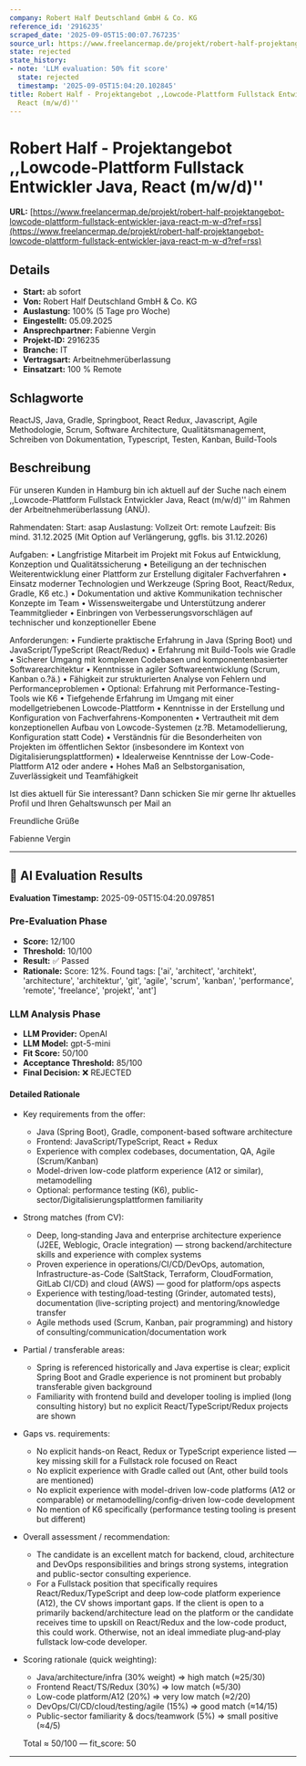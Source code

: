 ```yaml
---
company: Robert Half Deutschland GmbH & Co. KG
reference_id: '2916235'
scraped_date: '2025-09-05T15:00:07.767235'
source_url: https://www.freelancermap.de/projekt/robert-half-projektangebot-lowcode-plattform-fullstack-entwickler-java-react-m-w-d?ref=rss
state: rejected
state_history:
- note: 'LLM evaluation: 50% fit score'
  state: rejected
  timestamp: '2025-09-05T15:04:20.102845'
title: Robert Half - Projektangebot ,,Lowcode-Plattform Fullstack Entwickler Java,
  React (m/w/d)''
---
```



# Robert Half - Projektangebot ,,Lowcode-Plattform Fullstack Entwickler Java, React (m/w/d)''
**URL:** [https://www.freelancermap.de/projekt/robert-half-projektangebot-lowcode-plattform-fullstack-entwickler-java-react-m-w-d?ref=rss](https://www.freelancermap.de/projekt/robert-half-projektangebot-lowcode-plattform-fullstack-entwickler-java-react-m-w-d?ref=rss)
## Details
- **Start:** ab sofort
- **Von:** Robert Half Deutschland GmbH & Co. KG
- **Auslastung:** 100% (5 Tage pro Woche)
- **Eingestellt:** 05.09.2025
- **Ansprechpartner:** Fabienne Vergin
- **Projekt-ID:** 2916235
- **Branche:** IT
- **Vertragsart:** Arbeitnehmerüberlassung
- **Einsatzart:** 100
                                                % Remote

## Schlagworte
ReactJS, Java, Gradle, Springboot, React Redux, Javascript, Agile Methodologie, Scrum, Software Architecture, Qualitätsmanagement, Schreiben von Dokumentation, Typescript, Testen, Kanban, Build-Tools

## Beschreibung
Für unseren Kunden in Hamburg bin ich aktuell auf der Suche nach einem ,,Lowcode-Plattform Fullstack Entwickler Java, React (m/w/d)'' im Rahmen der Arbeitnehmerüberlassung (ANÜ).

Rahmendaten:
Start: asap
Auslastung: Vollzeit
Ort: remote
Laufzeit: Bis mind. 31.12.2025 (Mit Option auf Verlängerung, ggfls. bis 31.12.2026)

Aufgaben:
• Langfristige Mitarbeit im Projekt mit Fokus auf Entwicklung, Konzeption und Qualitätssicherung
• Beteiligung an der technischen Weiterentwicklung einer Plattform zur Erstellung digitaler Fachverfahren
• Einsatz moderner Technologien und Werkzeuge (Spring Boot, React/Redux, Gradle, K6 etc.)
• Dokumentation und aktive Kommunikation technischer Konzepte im Team
• Wissensweitergabe und Unterstützung anderer Teammitglieder
• Einbringen von Verbesserungsvorschlägen auf technischer und konzeptioneller Ebene

Anforderungen:
• Fundierte praktische Erfahrung in Java (Spring Boot) und JavaScript/TypeScript (React/Redux)
• Erfahrung mit Build-Tools wie Gradle
• Sicherer Umgang mit komplexen Codebasen und komponentenbasierter Softwarearchitektur
• Kenntnisse in agiler Softwareentwicklung (Scrum, Kanban o.?ä.)
• Fähigkeit zur strukturierten Analyse von Fehlern und Performanceproblemen
• Optional: Erfahrung mit Performance-Testing-Tools wie K6
• Tiefgehende Erfahrung im Umgang mit einer modellgetriebenen Lowcode-Plattform
• Kenntnisse in der Erstellung und Konfiguration von Fachverfahrens-Komponenten
• Vertrautheit mit dem konzeptionellen Aufbau von Lowcode-Systemen (z.?B. Metamodellierung, Konfiguration statt Code)
• Verständnis für die Besonderheiten von Projekten im öffentlichen Sektor (insbesondere im Kontext von Digitalisierungsplattformen)
• Idealerweise Kenntnisse der Low-Code-Plattform A12 oder andere
• Hohes Maß an Selbstorganisation, Zuverlässigkeit und Teamfähigkeit

Ist dies aktuell für Sie interessant? Dann schicken Sie mir gerne Ihr aktuelles Profil und Ihren Gehaltswunsch per Mail an

Freundliche Grüße

Fabienne Vergin

---

## 🤖 AI Evaluation Results

**Evaluation Timestamp:** 2025-09-05T15:04:20.097851

### Pre-Evaluation Phase
- **Score:** 12/100
- **Threshold:** 10/100
- **Result:** ✅ Passed
- **Rationale:** Score: 12%. Found tags: ['ai', 'architect', 'architekt', 'architecture', 'architektur', 'git', 'agile', 'scrum', 'kanban', 'performance', 'remote', 'freelance', 'projekt', 'ant']

### LLM Analysis Phase
- **LLM Provider:** OpenAI
- **LLM Model:** gpt-5-mini
- **Fit Score:** 50/100
- **Acceptance Threshold:** 85/100
- **Final Decision:** ❌ REJECTED

#### Detailed Rationale
- Key requirements from the offer:
  - Java (Spring Boot), Gradle, component-based software architecture
  - Frontend: JavaScript/TypeScript, React + Redux
  - Experience with complex codebases, documentation, QA, Agile (Scrum/Kanban)
  - Model-driven low-code platform experience (A12 or similar), metamodelling
  - Optional: performance testing (K6), public-sector/Digitalisierungsplattformen familiarity

- Strong matches (from CV):
  - Deep, long‑standing Java and enterprise architecture experience (J2EE, Weblogic, Oracle integration) — strong backend/architecture skills and experience with complex systems
  - Proven experience in operations/CI/CD/DevOps, automation, Infrastructure-as-Code (SaltStack, Terraform, CloudFormation, GitLab CI/CD) and cloud (AWS) — good for platform/ops aspects
  - Experience with testing/load-testing (Grinder, automated tests), documentation (live-scripting project) and mentoring/knowledge transfer
  - Agile methods used (Scrum, Kanban, pair programming) and history of consulting/communication/documentation work

- Partial / transferable areas:
  - Spring is referenced historically and Java expertise is clear; explicit Spring Boot and Gradle experience is not prominent but probably transferable given background
  - Familiarity with frontend build and developer tooling is implied (long consulting history) but no explicit React/TypeScript/Redux projects are shown

- Gaps vs. requirements:
  - No explicit hands-on React, Redux or TypeScript experience listed — key missing skill for a Fullstack role focused on React
  - No explicit experience with Gradle called out (Ant, other build tools are mentioned)
  - No explicit experience with model-driven low-code platforms (A12 or comparable) or metamodelling/config-driven low-code development
  - No mention of K6 specifically (performance testing tooling is present but different)

- Overall assessment / recommendation:
  - The candidate is an excellent match for backend, cloud, architecture and DevOps responsibilities and brings strong systems, integration and public-sector consulting experience.
  - For a Fullstack position that specifically requires React/Redux/TypeScript and deep low‑code platform experience (A12), the CV shows important gaps. If the client is open to a primarily backend/architecture lead on the platform or the candidate receives time to upskill on React/Redux and the low-code product, this could work. Otherwise, not an ideal immediate plug‑and‑play fullstack low‑code developer.

- Scoring rationale (quick weighting):
  - Java/architecture/infra (30% weight) => high match (≈25/30)
  - Frontend React/TS/Redux (30%) => low match (≈5/30)
  - Low-code platform/A12 (20%) => very low match (≈2/20)
  - DevOps/CI/CD/cloud/testing/agile (15%) => good match (≈14/15)
  - Public-sector familiarity & docs/teamwork (5%) => small positive (≈4/5)

  Total ≈ 50/100 — fit_score: 50

---
